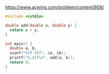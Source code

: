 https://www.acwing.com/problem/content/808/

```c++
#include <cstdio>

double add(double x, double y) {
  return x + y;
}

int main() {
  double a, b;
  scanf("%lf %lf", &a, &b);
  printf("%.2lf\n", add(a, b));
  return 0;
}
```
